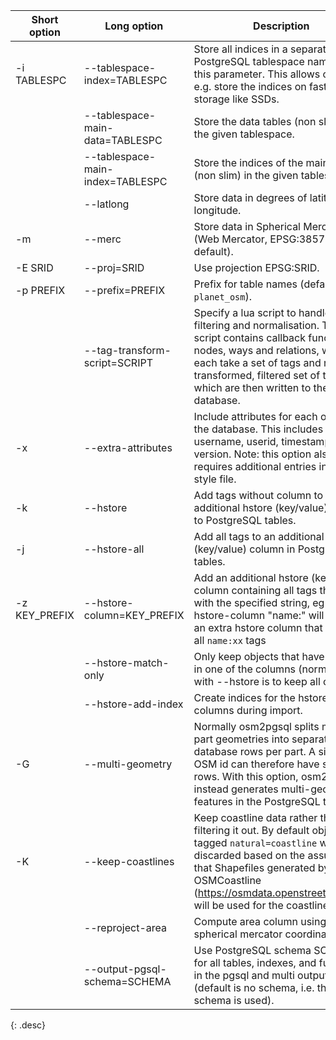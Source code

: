 | Short option  | Long option                       | Description |
| ------------- | --------------------------------- | --- |
| -i TABLESPC   | \--tablespace-index=TABLESPC      | Store all indices in a separate PostgreSQL tablespace named by this parameter. This allows one to e.g. store the indices on faster storage like SSDs. |
|               | \--tablespace-main-data=TABLESPC  | Store the data tables (non slim) in the given tablespace. |
|               | \--tablespace-main-index=TABLESPC | Store the indices of the main tables (non slim) in the given tablespace. |
|               | \--latlong                        | Store data in degrees of latitude & longitude. |
| -m            | \--merc                           | Store data in Spherical Mercator (Web Mercator, EPSG:3857) (the default). |
| -E SRID       | \--proj=SRID                      | Use projection EPSG:SRID. |
| -p PREFIX     | \--prefix=PREFIX                  | Prefix for table names (default: `planet_osm`). |
|               | \--tag-transform-script=SCRIPT    | Specify a lua script to handle tag filtering and normalisation. The script contains callback functions for nodes, ways and relations, which each take a set of tags and returns a transformed, filtered set of tags which are then written to the database. |
| -x            | \--extra-attributes               | Include attributes for each object in the database. This includes the username, userid, timestamp and version. Note: this option also requires additional entries in your style file. |
| -k            | \--hstore                         | Add tags without column to an additional hstore (key/value) column to PostgreSQL tables. |
| -j            | \--hstore-all                     | Add all tags to an additional hstore (key/value) column in PostgreSQL tables. |
| -z KEY_PREFIX | \--hstore-column=KEY_PREFIX       | Add an additional hstore (key/value) column containing all tags that start with the specified string, eg \--hstore-column "name:" will produce an extra hstore column that contains all `name:xx` tags |
|               | \--hstore-match-only              | Only keep objects that have a value in one of the columns (normal action with \--hstore is to keep all objects). |
|               | \--hstore-add-index               | Create indices for the hstore columns during import. |
| -G            | \--multi-geometry                 | Normally osm2pgsql splits multi-part geometries into separate database rows per part. A single OSM id can therefore have several rows. With this option, osm2pgsql instead generates multi-geometry features in the PostgreSQL tables. |
| -K            | \--keep-coastlines                | Keep coastline data rather than filtering it out. By default objects tagged `natural=coastline` will be discarded based on the assumption that Shapefiles generated by OSMCoastline (https://osmdata.openstreetmap.de/) will be used for the coastline data. |
|               | \--reproject-area                 | Compute area column using spherical mercator coordinates. |
|               | \--output-pgsql-schema=SCHEMA     | Use PostgreSQL schema SCHEMA for all tables, indexes, and functions in the pgsql and multi outputs (default is no schema, i.e. the `public` schema is used). |
{: .desc}
